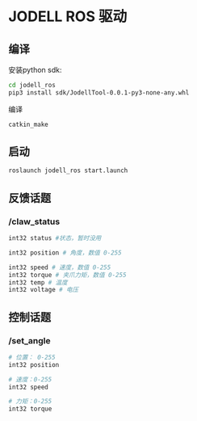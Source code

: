 # JODELL ROS 驱动

## 编译

安装python sdk:

``` bash
cd jodell_ros
pip3 install sdk/JodellTool-0.0.1-py3-none-any.whl
```

编译

```bash
catkin_make
```

## 启动

 ``` bash
roslaunch jodell_ros start.launch
 ```

## 反馈话题
### /claw_status
``` bash
int32 status #状态，暂时没用

int32 position # 角度，数值 0-255

int32 speed # 速度，数值 0-255
int32 torque # 夹爪力矩，数值 0-255
int32 temp # 温度
int32 voltage # 电压
```

## 控制话题
### /set_angle
``` bash
# 位置： 0-255
int32 position

# 速度：0-255
int32 speed

# 力矩：0-255
int32 torque
```